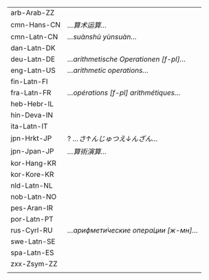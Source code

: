 | | |
|-|-|
| arb-Arab-ZZ |  |
| cmn-Hans-CN | _…算术运算…_ |
| cmn-Latn-CN | _…suànshù yùnsuàn…_ |
| dan-Latn-DK |  |
| deu-Latn-DE | _…arithmetische Operationen [f-pl]…_ |
| eng-Latn-US | _…arithmetic operations…_ |
| fin-Latn-FI |  |
| fra-Latn-FR | _…opérations [f-pl] arithmétiques…_ |
| heb-Hebr-IL |  |
| hin-Deva-IN |  |
| ita-Latn-IT |  |
| jpn-Hrkt-JP | ? _…さ↑んじゅつえ↓んざん…_ |
| jpn-Jpan-JP | _…算術演算…_ |
| kor-Hang-KR |  |
| kor-Kore-KR |  |
| nld-Latn-NL |  |
| nob-Latn-NO |  |
| pes-Aran-IR |  |
| por-Latn-PT |  |
| rus-Cyrl-RU | _…арифмети́ческие опера́ции [ж-мн]…_ |
| swe-Latn-SE |  |
| spa-Latn-ES |  |
| zxx-Zsym-ZZ |  |
|  |  |
